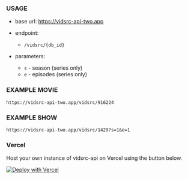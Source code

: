 ### USAGE
- base url:
  https://vidsrc-api-two.app

- endpoint:
  - `/vidsrc/{db_id}`

- parameters:
  - `s` - season (series only)
  - `e` - episodes (series only)

### EXAMPLE MOVIE
```
https://vidsrc-api-two.app/vidsrc/916224
```

### EXAMPLE SHOW
```
https://vidsrc-api-two.app/vidsrc/1429?s=1&e=1
```

### Vercel
Host your own instance of vidsrc-api on Vercel using the button below.

[![Deploy with Vercel](https://vercel.com/button)](https://vercel.com/new/clone?repository-url=https%3A%2F%2Fgithub.com%2FAijazmakerb%2Fvidsrc-api)